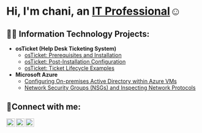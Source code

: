 <h1>Hi, I'm chani, an <a href="https://linkedin.com/in/Chani">IT Professional</a>☺</h1>
<h2>👨‍💻 Information Technology Projects:</h2>

- <b>osTicket (Help Desk Ticketing System)</b>
  - [osTicket: Prerequisites and Installation](https://github.com/chanistar/osticket-prereqs)
  - [osTicket: Post-Installation Configuration](https://github.com/chanistar/post-install-config)
  - [osTicket: Ticket Lifecycle Examples](https://github.com/chanistar/ticket-lifecycle)
- <b>Microsoft Azure</b>
  - [Configuring On-premises Active Directory within Azure VMs](https://github.com/chanistar/configure-ad)
  - [Network Security Groups (NSGs) and Inspecting Network Protocols](https://github.com/chanistar/azure-network-protocols)

<h2>🤳Connect with me:</h2>

[<img align="left" alt="Josh | Twitter" width="22px" src="https://cdn.jsdelivr.net/npm/simple-icons@v3/icons/twitter.svg" />][twitter]
[<img align="left" alt="Josh | LinkedIn" width="22px" src="https://cdn.jsdelivr.net/npm/simple-icons@v3/icons/linkedin.svg" />][linkedin]
[<img align="left" alt="Josh | Instagram" width="22px" src="https://cdn.jsdelivr.net/npm/simple-icons@v3/icons/instagram.svg" />][instagram]

[twitter]: https://twitter.com/Chani
[instagram]: https://www.instagram.com/Chani
[linkedin]: https://linkedin.com/in/Chani
